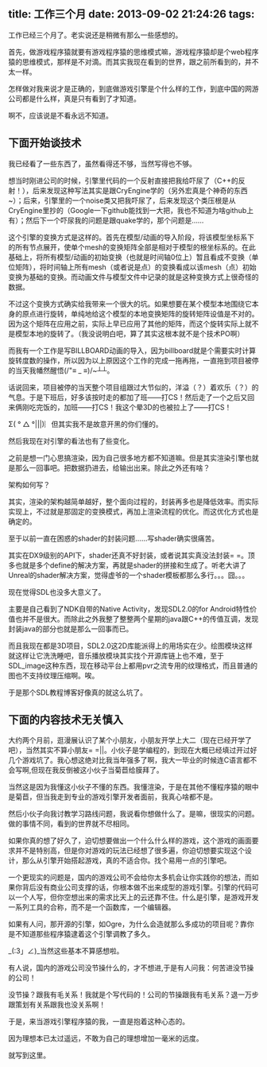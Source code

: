 title: 工作三个月
date: 2013-09-02 21:24:26
tags:
---

工作已经三个月了。老实说还是稍微有那么一些感想的。

首先，做游戏程序猿就要有游戏程序猿的思维模式嘛，游戏程序猿却是个web程序猿的思维模式，那样是不对滴。而其实我现在看到的世界，跟之前所看到的，并不太一样。

怎样做对我来说才是正确的，到底做游戏引擎是个什么样的工作，到底中国的网游公司都是什么样，真是只有看到了才知道。

啊不，应该说是不看永远不知道。

<!-- more -->

下面开始谈技术
--------------

我已经看了一些东西了，虽然看得还不够，当然写得也不够。

想当时刚进公司的时候，引擎里代码的一个反射直接把我给吓尿了（C++的反射！），后来发现这种写法其实是跟CryEngine学的（另外宏真是个神奇的东西~）；后来，引擎里的一个noise类又把我吓尿了，后来发现这个类压根是从CryEngine里抄的（Google一下github能找到一大把，我也不知道为啥github上有）；然后下一个吓尿我的问题是跟quake学的，那个问题是……

这个引擎的变换方式是这样的。首先在模型/动画的导入阶段，将该模型坐标系下的所有节点展开，使单个mesh的变换矩阵全部是相对于模型的根坐标系的。在此基础上，将所有模型/动画的初始变换（也就是时间轴0位上）暂且看成不变换（单位矩阵），将时间轴上所有mesh（或者说是点）的变换看成以该mesh（点）初始变换为基础的变换。而动画文件与模型文件中记录的就是这种变换方式上很奇怪的数据。

不过这个变换方式确实给我带来一个很大的坑。如果想要在某个模型本地围绕它本身的原点进行旋转，单纯地给这个模型的本地变换矩阵的旋转矩阵设值是不对的。因为这个矩阵在应用之前，实际上早已应用了其他的矩阵，而这个旋转实际上就不是模型本地的旋转了。（我没说明白吧，算了其实这根本就不是个技术PO啊）

而我有一个工作是写BILLBOARD动画的导入，因为billboard就是个需要实时计算旋转度数的操作，所以因为以上原因这个工作的完成一拖再拖，一直拖到项目被停的当天我幡然醒悟(/"≡ _ ≡)/~┴┴。

话说回来，项目被停的当天整个项目组跟过大节似的，洋溢（？）着欢乐（？）的气息。于是下班后，好多该按时走的都加了班——打CS！然后走了一个之后又回来俩刚吃完饭的，加班——打CS！我这个晕3D的也被拉上了——打CS！

Σ( ° △ °|||)︴但其实我不是故意开黑的你们懂的。

然后我现在对引擎的看法也有了些变化。

之前是想一门心思搞渲染，因为自己很多地方都不知道嘛。但是其实渲染引擎也就是那么一回事吧。把数据扔进去，给输出出来。除此之外还有啥？

架构如何写？

其实，渲染的架构越简单越好，整个面向过程的，封装再多也是降低效率。而实际实现上，不过就是那固定的变换模式，再加上渲染流程的优化。而这优化方式也是确定的。

至于以前一直在困惑的shader的封装问题……写shader确实很痛苦。

其实在DX9级别的API下，shader还真不好封装，或者说其实真没法封装= =。顶多也就是多个define的解决方案，再就是shader的拼接和生成了。听老大讲了Unreal的shader解决方案，觉得虚爷的一个shader模板都那么多行。。。囧。。。

现在觉得SDL也没多大意义了。

主要是自己看到了NDK自带的Native Activity，发现SDL2.0的for Android特性价值也并不是很大。而除此之外我整了整整两个星期的java跟C++的传值互调，发现封装java的部分也就是那么一回事而已。

而且我现在都是3D项目，SDL2.0这2D库能派得上的用场实在少。绘图模块这样就这样让它洗洗睡吧，音乐播放模块其实找个开源库链上也不难，至于SDL_image这种东西，现在移动平台上都用pvr之流专用的纹理格式，而且普通的图也不支持纹理压缩啊。唉。

于是那个SDL教程博客好像真的就这么坑了。


下面的内容技术无关慎入
----------------------

大约两个月前，逛漫展认识了某个小朋友，小朋友开学上大二（现在已经开学了吧），当然其实不算小朋友= =||。小伙子是学编程的，到现在大概已经填过开过好几个游戏坑了。我心想这绝对比我当年强多了啊，我大一毕业的时候连C语言都不会写啊,但现在我反倒被这小伙子当菊苣给膜拜了。

当然这是因为我懂这小伙子不懂的东西。我懂渲染，于是在其他不懂程序猿的眼中是菊苣，但当我走到专业的游戏引擎开发者面前，我真心啥都不是。
<!--大一毕业的时候连C语言都不会写是真心话。真正的学编程是大二。我就不用讽刺我们那个二本院校有多扯淡了。大一讲C语言的时候，连malloc这种内存分配函数都没讲到，然后你腆着脸让学生学数据结构。啊我好像已经讽刺了我自重_(:3」∠)_。于是在别人上数据结构课的时候，我在学C语言，我在调代码。就这样，于是我数据结构挂了，但我学了C语言。必须强调的是，大一我没学过C语言，大二我用来学C语言了，当然水平如何就不知道了。啊，我好像扯远了。-->

然后小伙子向我讨教学习路线问题，我说看你想做什么了。是嘛，很现实的问题。做的事情不同，看到的世界就不尽相同。

如果你真的想了好久了，迫切想要做出一个什么什么样的游戏，这个游戏的画面要求并不是特别高，但是你对游戏的玩法已经想了很多遍，你迫切想要实现这个设计，那么从引擎开始搭起游戏，真的不适合你。找个易用一点的引擎吧。

一个更现实的问题是，国内的游戏公司不会给你太多机会让你实践你的想法，而如果你背后没有商业公司支撑的话，你根本做不出来成型的游戏引擎。引擎的代码可以一个人写，但你空想出来的需求比天上的云还靠不住。什么是引擎，是游戏开发一系列工具的合称，而不是一个函数库，一个编辑器。

如果有人问，那开源的引擎，如Ogre，为什么会造就那么多成功的项目呢？靠你是不知道那些程序猿逮着这个引擎调教了多久。

_(:3」∠)_当然这些基本不算感想啦。

有人说，国内的游戏公司没节操什么的，才不想进,<!--于是这人或者创业了，或者是成了独立开发者，或者去做别的了。第一种做法很风光，但大抵是富二代的特权，第二种感觉也比较风光，第三种活得倒是蛮滋润。-->于是有人问我：何苦进没节操的公司！

没节操？跟我有毛关系！我就是个写代码的！公司的节操跟我有毛关系？退一万步跟策划有关系跟我也没关系啊！

于是，来当游戏引擎程序猿的我，一直是抱着这种心态的。

因为理想本已太过遥远，不敢为自己的理想增加一毫米的远度。

就写到这里。
